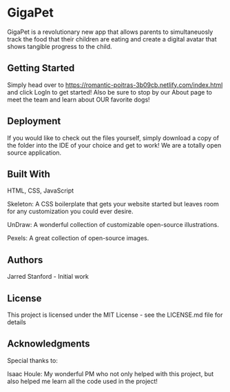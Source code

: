 # GigaPet

GigaPet is a revolutionary new app that allows parents to simultaneuosly track the food that their children are eating
and create a digital avatar that shows tangible progress to the child.

## Getting Started

Simply head over to https://romantic-poitras-3b09cb.netlify.com/index.html and click LogIn to get started! Also be sure to stop by our About page to meet the team and learn about OUR favorite dogs!

## Deployment

If you would like to check out the files yourself, simply download a copy of the folder into the IDE of your choice and get to work! We are a totally open source application.

## Built With

HTML, CSS, JavaScript

Skeleton: A CSS boilerplate that gets your website started but leaves room for any customization you could ever desire.

UnDraw: A wonderful collection of customizable open-source illustrations.

Pexels: A great collection of open-source images.

## Authors

Jarred Stanford - Initial work

## License

This project is licensed under the MIT License - see the LICENSE.md file for details

## Acknowledgments

Special thanks to:

Isaac Houle: My wonderful PM who not only helped with this project, but also helped me learn all the code used in the project!
